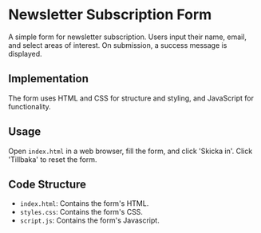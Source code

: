 # Newsletter Subscription Form

A simple form for newsletter subscription. Users input their name, email, and select areas of interest. On submission, a success message is displayed.

## Implementation

The form uses HTML and CSS for structure and styling, and JavaScript for functionality.

## Usage

Open `index.html` in a web browser, fill the form, and click 'Skicka in'. Click 'Tillbaka' to reset the form.

## Code Structure

- `index.html`: Contains the form's HTML.
- `styles.css`: Contains the form's CSS.
- `script.js`: Contains the form's Javascript.
